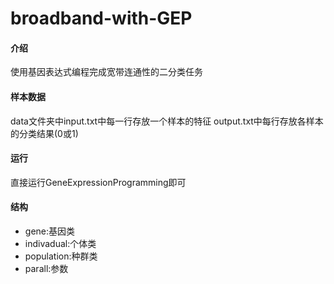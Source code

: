 # broadband-with-GEP

#### 介绍
使用基因表达式编程完成宽带连通性的二分类任务

#### 样本数据
data文件夹中input.txt中每一行存放一个样本的特征
output.txt中每行存放各样本的分类结果(0或1)

#### 运行
直接运行GeneExpressionProgramming即可


#### 结构
- gene:基因类
- indivadual:个体类
- population:种群类
- parall:参数